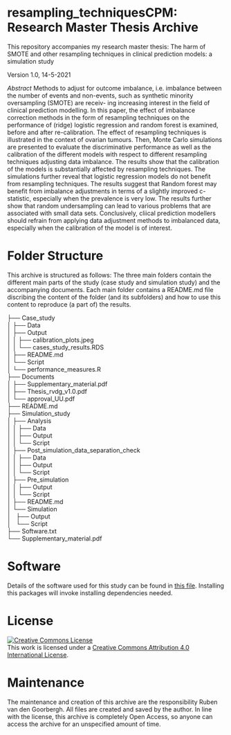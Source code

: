 # resampling_techniquesCPM: Research Master Thesis Archive

This repository accompanies my research master thesis:
The harm of SMOTE and other resampling techniques in clinical prediction models: a simulation study

Version 1.0, 14-5-2021

*Abstract* 
Methods to adjust for outcome imbalance, i.e. imbalance between the number of events and non-events, such as synthetic minority oversampling (SMOTE) are receiv- ing increasing interest in the field of clinical prediction modelling. In this paper, the effect of imbalance correction methods in the form of resampling techniques on the performance of (ridge) logistic regression and random forest is examined, before and after re-calibration. The effect of resampling techniques is illustrated in the context of ovarian tumours. Then, Monte Carlo simulations are presented to evaluate the discriminative performance as well as the calibration of the different models with respect to different resampling techniques adjusting data imbalance. The results show that the calibration of the models is substantially affected by resampling techniques. The simulations further reveal that logistic regression models do not benefit from resampling techniques. The results suggest that Random forest may benefit from imbalance adjustments in terms of a slightly improved c-statistic, especially when the prevalence is very low. The results further show that random undersampling can lead to various problems that are associated with small data sets. Conclusively, cliical prediction modellers should refrain from applying data adjustment methods to imbalanced data, especially when the calibration of the model is of interest.

# Folder Structure
This archive is structured as follows: The three main folders contain the different main parts of the study (case study and simulation study) and the accompanying documents. Each main folder contains a README.md file discribing the content of the folder (and its subfolders) and how to use this content to reproduce (a part of) the results. 

├── Case_study<br />
│   ├── Data<br />
│   ├── Output<br />
│   │   ├── calibration_plots.jpeg<br />
│   │   └── cases_study_results.RDS<br />
│   ├── README.md<br />
│   └── Script<br />
│       └── performance_measures.R<br />
├── Documents<br />
│   ├── Supplementary_material.pdf<br />
│   ├── Thesis_rvdg_v1.0.pdf<br />
│   └── approval_UU.pdf<br />
├── README.md<br />
├── Simulation_study<br />
│   ├── Analysis<br />
│   │   ├── Data<br />
│   │   ├── Output<br />
│   │   └── Script<br />
│   ├── Post_simulation_data_separation_check<br />
│   │   ├── Data<br />
│   │   ├── Output<br />
│   │   └── Script<br />
│   ├── Pre_simulation<br />
│   │   ├── Output<br />
│   │   └── Script<br />
│   ├── README.md<br />
│   └── Simulation<br />
│       ├── Output<br />
│       └── Script<br />
├── Software.txt<br />
└── Supplementary_material.pdf<br />



# Software
Details of the software used for this study can be found in [this file](Software.txt). Installing this packages will invoke installing dependencies needed.


# License 

<a rel="license" href="http://creativecommons.org/licenses/by/4.0/"><img alt="Creative Commons License" style="border-width:0" src="https://i.creativecommons.org/l/by/4.0/88x31.png" /></a><br />This work is licensed under a <a rel="license" href="http://creativecommons.org/licenses/by/4.0/">Creative Commons Attribution 4.0 International License</a>.



# Maintenance
The maintenance and creation of this archive are the responsibility Ruben van den Goorbergh. All files are created and saved by the author. In line with the license, this archive is completely Open Access, so anyone can access the archive for an unspecified amount of time.

